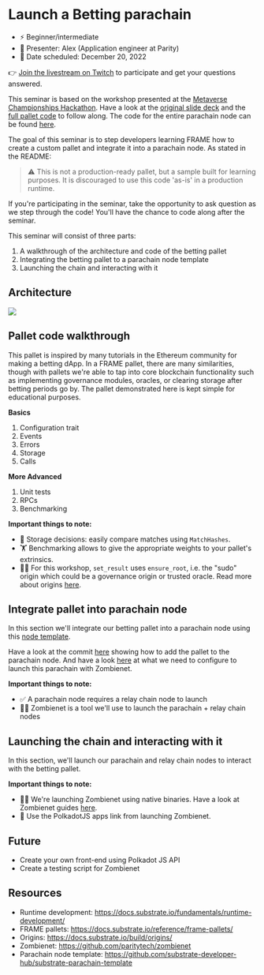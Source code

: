 # Launch a Betting parachain 

* ⚡️ Beginner/intermediate
* 👤 Presenter: Alex (Application engineer at Parity)
* 📆 Date scheduled: December 20, 2022

👉 [Join the livestream on Twitch](https://www.twitch.tv/polkadotdev) to participate and get your questions answered.

This seminar is based on the workshop presented at the [Metaverse Championships Hackathon](https://metaversechampionship.gg/). Have a look at the [original slide deck](https://docs.google.com/presentation/d/1AYPLyINiBo-G1K_2vN197rUiHWy-UI1h8pDeTOxpIQw/edit#slide=id.g1a972ab7d27_0_0) and the [full pallet code](https://github.com/AlexD10S/substrate-betting) to follow along. The code for the entire parachain node can be found [here](https://github.com/AlexD10S/betting-parachain).

The goal of this seminar is to step developers learning FRAME how to create a custom pallet and integrate it into a parachain node. As stated in the README:

> ⚠️ This is not a production-ready pallet, but a sample built for learning purposes. It is discouraged to use this code 'as-is' in a production runtime.

If you're participating in the seminar, take the opportunity to ask question as we step through the code! You'll have the chance to code along after the seminar.

This seminar will consist of three parts:

1. A walkthrough of the architecture and code of the betting pallet
2. Integrating the betting pallet to a parachain node template
3. Launching the chain and interacting with it

## Architecture

![](https://i.imgur.com/Q7rU7pb.png)

## Pallet code walkthrough

This pallet is inspired by many tutorials in the Ethereum community for making a betting dApp. In a FRAME pallet, there are many similarities, though with pallets we're able to tap into core blockchain functionality such as implementing governance modules, oracles, or clearing storage after betting periods go by. The pallet demonstrated here is kept simple for educational purposes.

**Basics**

1. Configuration trait
2. Events
3. Errors
4. Storage
5. Calls

**More Advanced**

1. Unit tests
2. RPCs
3. Benchmarking 

**Important things to note:**

* 🦀 Storage decisions: easily compare matches using `MatchHashes`.
* 🏋️ Benchmarking allows to give the appropriate weights to your pallet's extrinsics.
* 👮‍♂️ For this workshop, `set_result` uses `ensure_root`, i.e. the "sudo" origin which could be a governance origin or trusted oracle. Read more about origins [here](https://docs.substrate.io/build/origins/).

## Integrate pallet into parachain node

In this section we'll integrate our betting pallet into a parachain node using this [node template](https://github.com/substrate-developer-hub/substrate-parachain-template). 

Have a look at the commit [here](https://github.com/AlexD10S/betting-parachain/commit/861096a2263b85a30fb992ac8d887e279c979526#diff-0ec06ea58bd455f09ce6b3bb4c2c1c0d37bda51c1e1be2151c560c9c973959ec) showing how to add the pallet to the parachain node. And have a look [here](https://github.com/AlexD10S/betting-parachain/commit/150d4121362ed6780fd22b40ddc2169de42afae0) at what we need to configure to launch this parachain with Zombienet.

**Important things to note:**
* ✅ A parachain node requires a relay chain node to launch
* 🧟‍♂️ Zombienet is a tool we'll use to launch the parachain + relay chain nodes

## Launching the chain and interacting with it

In this section, we'll launch our parachain and relay chain nodes to interact with the betting pallet.

**Important things to note:**

* 🧟‍♂️ We're launching Zombienet using native binaries. Have a look at Zombienet guides [here](https://paritytech.github.io/zombienet/guide.html).
*  👀 Use the PolkadotJS apps link from launching Zombienet.

## Future

* Create your own front-end using Polkadot JS API
* Create a testing script for Zombienet

## Resources

* Runtime development: https://docs.substrate.io/fundamentals/runtime-development/
* FRAME pallets: https://docs.substrate.io/reference/frame-pallets/
* Origins: https://docs.substrate.io/build/origins/
* Zombienet: https://github.com/paritytech/zombienet
* Parachain node template: https://github.com/substrate-developer-hub/substrate-parachain-template
